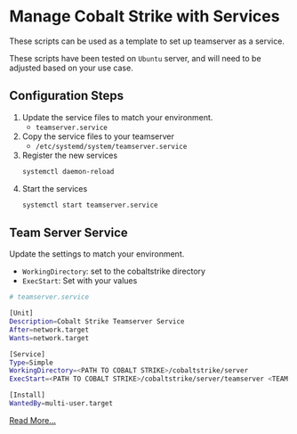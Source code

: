# Manage Cobalt Strike with Services

These scripts can be used as a template to set up teamserver as a service.

These scripts have been tested on ```Ubuntu``` server, and will need to be adjusted based on your use case.

## Configuration Steps

1. Update the service files to match your environment.
    - ```teamserver.service```
2. Copy the service files to your teamserver
    - ```/etc/systemd/system/teamserver.service```
3. Register the new services
    ```bash
    systemctl daemon-reload
    ```
4. Start the services
    ```bash
    systemctl start teamserver.service
    ```

## Team Server Service

Update the settings to match your environment.

- ```WorkingDirectory```: set to the cobaltstrike directory
- ```ExecStart```: Set with your values

```bash
# teamserver.service

[Unit]
Description=Cobalt Strike Teamserver Service
After=network.target
Wants=network.target

[Service]
Type=Simple
WorkingDirectory=<PATH TO COBALT STRIKE>/cobaltstrike/server
ExecStart=<PATH TO COBALT STRIKE>/cobaltstrike/server/teamserver <TEAM SERVER IP> <TEAM SERVER PASSWORD> <PATH TO C2 PROFILE>

[Install]
WantedBy=multi-user.target
```

[Read More...](https://www.cobaltstrike.com/blog/manage-cobalt-strike-with-services)